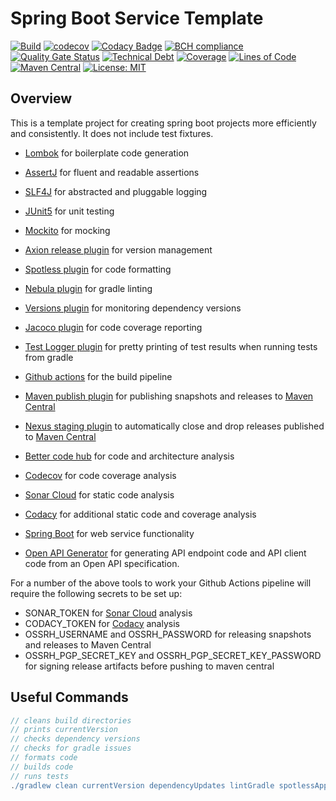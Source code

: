 # Spring Boot Service Template

[![Build](https://github.com/michaelruocco/spring-boot-service-template/workflows/pipeline/badge.svg)](https://github.com/michaelruocco/spring-boot-service-template/actions)
[![codecov](https://codecov.io/gh/michaelruocco/spring-boot-service-template/branch/master/graph/badge.svg?token=FWDNP534O7)](https://codecov.io/gh/michaelruocco/spring-boot-service-template)
[![Codacy Badge](https://app.codacy.com/project/badge/Grade/272889cf707b4dcb90bf451392530794)](https://www.codacy.com/gh/michaelruocco/spring-boot-service-template/dashboard?utm_source=github.com&amp;utm_medium=referral&amp;utm_content=michaelruocco/spring-boot-service-template&amp;utm_campaign=Badge_Grade)
[![BCH compliance](https://bettercodehub.com/edge/badge/michaelruocco/spring-boot-service-template?branch=master)](https://bettercodehub.com/)
[![Quality Gate Status](https://sonarcloud.io/api/project_badges/measure?project=michaelruocco_spring-boot-service-template&metric=alert_status)](https://sonarcloud.io/dashboard?id=michaelruocco_spring-boot-service-template)
[![Technical Debt](https://sonarcloud.io/api/project_badges/measure?project=michaelruocco_spring-boot-service-template&metric=sqale_index)](https://sonarcloud.io/dashboard?id=michaelruocco_spring-boot-service-template)
[![Coverage](https://sonarcloud.io/api/project_badges/measure?project=michaelruocco_spring-boot-service-template&metric=coverage)](https://sonarcloud.io/dashboard?id=michaelruocco_spring-boot-service-template)
[![Lines of Code](https://sonarcloud.io/api/project_badges/measure?project=michaelruocco_spring-boot-service-template&metric=ncloc)](https://sonarcloud.io/dashboard?id=michaelruocco_spring-boot-service-template)
[![Maven Central](https://img.shields.io/maven-central/v/com.github.michaelruocco/spring-boot-service-template.svg?label=Maven%20Central)](https://search.maven.org/search?q=g:%22com.github.michaelruocco%22%20AND%20a:%22spring-boot-service-template%22)
[![License: MIT](https://img.shields.io/badge/License-MIT-yellow.svg)](https://opensource.org/licenses/MIT)

## Overview

This is a template project for creating spring boot projects more efficiently and consistently.
It does not include test fixtures.

*   [Lombok](https://projectlombok.org/) for boilerplate code generation

*   [AssertJ](https://joel-costigliola.github.io/assertj/) for fluent and readable assertions

*   [SLF4J](http://www.slf4j.org/) for abstracted and pluggable logging

*   [JUnit5](https://junit.org/junit5/) for unit testing

*   [Mockito](https://site.mockito.org/) for mocking

*   [Axion release plugin](https://github.com/allegro/axion-release-plugin) for version management

*   [Spotless plugin](https://github.com/diffplug/spotless/tree/main/plugin-gradle) for code formatting

*   [Nebula plugin](https://github.com/nebula-plugins/gradle-lint-plugin) for gradle linting

*   [Versions plugin](https://github.com/ben-manes/gradle-versions-plugin) for monitoring dependency versions

*   [Jacoco plugin](https://docs.gradle.org/current/userguide/jacoco_plugin.html) for code coverage reporting

*   [Test Logger plugin](https://plugins.gradle.org/plugin/com.adarshr.test-logger) for pretty printing of test
    results when running tests from gradle
    
*   [Github actions](https://github.com/actions) for the build pipeline

*   [Maven publish plugin](https://docs.gradle.org/current/userguide/publishing_maven.html) for publishing snapshots
    and releases to [Maven Central](https://search.maven.org/)
    
*   [Nexus staging plugin](https://github.com/Codearte/gradle-nexus-staging-plugin) to automatically close and drop
    releases published to [Maven Central](https://search.maven.org/)

*   [Better code hub](https://bettercodehub.com/) for code and architecture analysis

*   [Codecov](https://codecov.io/) for code coverage analysis

*   [Sonar Cloud](https://sonarcloud.io/) for static code analysis 

*   [Codacy](https://www.codacy.com/) for additional static code and coverage analysis

*   [Spring Boot](https://spring.io/projects/spring-boot) for web service functionality

*   [Open API Generator](https://github.com/OpenAPITools/openapi-generator) for generating
    API endpoint code and API client code from an Open API specification.

For a number of the above tools to work your Github Actions pipeline will require the
following secrets to be set up:

*   SONAR_TOKEN for [Sonar Cloud](https://sonarcloud.io/) analysis
*   CODACY_TOKEN for [Codacy](https://www.codacy.com/) analysis
*   OSSRH_USERNAME and OSSRH_PASSWORD for releasing snapshots and releases to Maven Central
*   OSSRH_PGP_SECRET_KEY and OSSRH_PGP_SECRET_KEY_PASSWORD for signing release artifacts before pushing to maven central

## Useful Commands

```gradle
// cleans build directories
// prints currentVersion
// checks dependency versions
// checks for gradle issues
// formats code
// builds code
// runs tests
./gradlew clean currentVersion dependencyUpdates lintGradle spotlessApply build
```